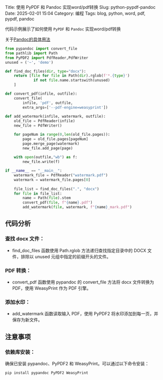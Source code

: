 Title: 使用 PyPDF 和 Pandoc 实现word/pdf转换
Slug: python-pypdf-pandoc
Date: 2025-02-01 15:04
Category: 编程
Tags: blog, python, word, pdf, pypdf, pandoc

代码示例展示了如何使用 `PyPDF` 和 `Pandoc` 实现word/pdf转换

关于[Pandoc的具体用法](https://medium.com/@daneallist/3-simple-ways-to-merge-word-documents-using-python-862112ff4152)

```python
from pypandoc import convert_file
from pathlib import Path
from PyPDF2 import PdfReader,PdfWriter 
unused = ('~', 'demo')

def find_doc_files(dir, type="docx"):
    return [file for file in Path(dir).rglob(f'*.{type}')
             if not file.name.startswith(unused)
    ]

def convert_pdf(infile, outfile):
    convert_file(
        infile, 'pdf', outfile, 
        extra_args=['--pdf-engine=weasyprint'])
    
def add_watermark(infile, watermark, outfile):
    old_file = PdfReader(infile)
    new_file = PdfWriter()

    for pageNum in range(0,len(old_file.pages)):
        page = old_file.pages[pageNum]
        page.merge_page(watermark)
        new_file.add_page(page)
        
    with open(outfile,"wb") as f:
        new_file.write(f)

if __name__ == "__main__":
    watermark_file = PdfReader("watermark.pdf")
    watermark = watermark_file.pages[0]
    
    file_list = find_doc_files(".", "docx")
    for file in file_list:
        name = Path(file).stem
        convert_pdf(file, f"{name}.pdf")
        add_watermark(file, watermark, f"{name}_mark.pdf")
```

## 代码分析

### 查找 docx 文件：
- find_doc_files 函数使用 Path.rglob 方法递归查找指定目录中的 DOCX 文件，排除以 unused 元组中指定的前缀开头的文件。

### PDF 转换：
- convert_pdf 函数使用 pypandoc 的 convert_file 方法将 docx 文件转换为 PDF，使用 WeasyPrint 作为 PDF 引擎。

### 添加水印：
- add_watermark 函数读取输入 PDF，使用 PyPDF2 将水印添加到每一页，并保存为新文件。

## 注意事项
### 依赖库安装：
确保已安装 pypandoc、PyPDF2 和 WeasyPrint。可以通过以下命令安装：
```bash
pip install pypandoc PyPDF2 WeasyPrint
```